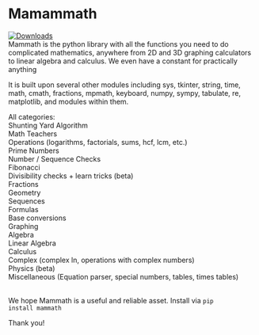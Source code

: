 # Mamammath 
[![Downloads](https://static.pepy.tech/personalized-badge/mammath?period=total&units=international_system&left_color=grey&right_color=brightgreen&left_text=Mammath%20downloads)](https://pepy.tech/project/mammath)
<br>
Mammath is the python library with all the functions you need to do complicated mathematics, anywhere from 2D and 3D graphing calculators to linear algebra and calculus. We even have a constant for practically anything

It is built upon several other modules including sys, tkinter, string, time, math, cmath, fractions, mpmath, keyboard, numpy, sympy, tabulate, re, matplotlib, and modules within them. 

All categories: <br>
Shunting Yard Algorithm <br>
Math Teachers <br>
Operations (logarithms, factorials, sums, hcf, lcm, etc.) <br>
Prime Numbers <br>
Number / Sequence Checks <br>
Fibonacci <br>
Divisibility checks + learn tricks (beta) <br>
Fractions <br>
Geometry <br>
Sequences <br>
Formulas <br>
Base conversions <br>
Graphing <br>
Algebra <br>
Linear Algebra <br>
Calculus <br>
Complex (complex ln, operations with complex numbers) <br>
Physics (beta) <br>
Miscellaneous (Equation parser, special numbers, tables, times tables) <br>
<br>

We hope Mammath is a useful and reliable asset. Install via <code>pip install mammath</code>

Thank you!
